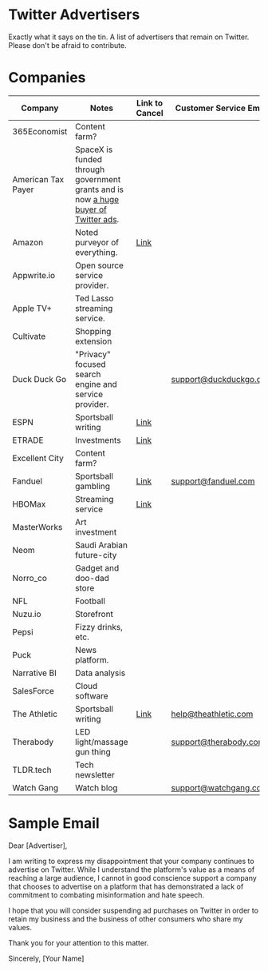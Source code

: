 # Twitter Advertisers
Exactly what it says on the tin. A list of advertisers that remain on Twitter. 
Please don't be afraid to contribute. 

# Companies
Company | Notes | Link to Cancel | Customer Service Email
--- | --- | --- | ---
365Economist | Content farm? | | 
American Tax Payer | SpaceX is funded through government grants and is now [a huge buyer of Twitter ads](https://www.cnbc.com/2022/11/14/spacex-just-bought-a-big-ad-campaign-on-twitter-for-starlink.html). | | 
Amazon | Noted purveyor of everything. | [Link](https://www.amazon.com/gp/help/customer/display.html?nodeId=202189180) | 
Appwrite.io | Open source service provider. | |
Apple TV+ | Ted Lasso streaming service. | |
Cultivate | Shopping extension | | 
Duck Duck Go | "Privacy" focused search engine and service provider. | | support@duckduckgo.com
ESPN | Sportsball writing | [Link](https://www.espn.com/watch/help) | 
ETRADE | Investments | [Link](https://us.etrade.com/e/t/user/accountpreferences) | 
Excellent City | Content farm? | | 
Fanduel | Sportsball gambling | [Link](https://www.fanduel.com/support/cancel-account) | support@fanduel.com
HBOMax | Streaming service | [Link](https://help.hbomax.com/hc/en-us/articles/360053156871-Cancel-your-subscription) | 
MasterWorks | Art investment | | 
Neom | Saudi Arabian future-city | | 
Norro_co | Gadget and doo-dad store | |
NFL | Football | | 
Nuzu.io | Storefront | |
Pepsi | Fizzy drinks, etc. | | 
Puck | News platform. | | 
Narrative BI | Data analysis | | 
SalesForce | Cloud software | |
The Athletic | Sportsball writing | [Link](https://www.theathletic.com/help/cancel-subscription/) | help@theathletic.com
Therabody | LED light/massage gun thing | | support@therabody.com
TLDR.tech | Tech newsletter | |
Watch Gang | Watch blog | | support@watchgang.com


# Sample Email

Dear [Advertiser],

I am writing to express my disappointment that your company continues to advertise on Twitter. While I understand the platform's value as a means of reaching a large audience, I cannot in good conscience support a company that chooses to advertise on a platform that has demonstrated a lack of commitment to combating misinformation and hate speech.

I hope that you will consider suspending ad purchases on Twitter in order to retain my business and the business of other consumers who share my values.

Thank you for your attention to this matter.

Sincerely,
[Your Name]
